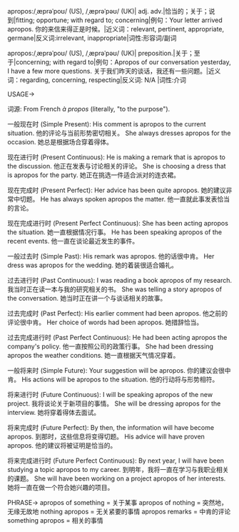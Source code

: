 apropos:/ˌæprəˈpoʊ/ (US), /ˌæprəˈpəʊ/ (UK)| adj. adv.|恰当的；关于；说到|fitting; opportune; with regard to; concerning|例句：Your letter arrived apropos. 你的来信来得正是时候。|近义词：relevant, pertinent, appropriate, germane|反义词:irrelevant, inappropriate|词性:形容词/副词

apropos:/ˌæprəˈpoʊ/ (US), /ˌæprəˈpəʊ/ (UK)| preposition.|关于；至于|concerning; with regard to|例句：Apropos of our conversation yesterday, I have a few more questions.  关于我们昨天的谈话，我还有一些问题。|近义词：regarding, concerning, respecting|反义词: N/A |词性:介词


USAGE->

词源: From French *à propos* (literally, "to the purpose").

一般现在时 (Simple Present):
His comment is apropos to the current situation. 他的评论与当前形势密切相关。
She always dresses apropos for the occasion.  她总是根据场合穿着得体。


现在进行时 (Present Continuous):
He is making a remark that is apropos to the discussion. 他正在发表与讨论相关的评论。
She is choosing a dress that is apropos for the party. 她正在挑选一件适合派对的连衣裙。


现在完成时 (Present Perfect):
Her advice has been quite apropos. 她的建议非常中切题。
He has always spoken apropos the matter. 他一直就此事发表恰当的言论。


现在完成进行时 (Present Perfect Continuous):
She has been acting apropos the situation. 她一直根据情况行事。
He has been speaking apropos of the recent events. 他一直在谈论最近发生的事件。


一般过去时 (Simple Past):
His remark was apropos. 他的话很中肯。
Her dress was apropos for the wedding. 她的着装很适合婚礼。


过去进行时 (Past Continuous):
I was reading a book apropos of my research. 我当时正在读一本与我的研究相关的书。
She was telling a story apropos of the conversation. 她当时正在讲一个与谈话相关的故事。


过去完成时 (Past Perfect):
His earlier comment had been apropos. 他之前的评论很中肯。
Her choice of words had been apropos. 她措辞恰当。


过去完成进行时 (Past Perfect Continuous):
He had been acting apropos the company's policy. 他一直按照公司的政策行事。
She had been dressing apropos the weather conditions. 她一直根据天气情况穿着。


一般将来时 (Simple Future):
Your suggestion will be apropos. 你的建议会很中肯。
His actions will be apropos to the situation. 他的行动将与形势相符。


将来进行时 (Future Continuous):
I will be speaking apropos of the new project. 我将谈论关于新项目的事情。
She will be dressing apropos for the interview. 她将穿着得体去面试。


将来完成时 (Future Perfect):
By then, the information will have become apropos. 到那时，这些信息将变得切题。
His advice will have proven apropos. 他的建议将被证明是恰当的。


将来完成进行时 (Future Perfect Continuous):
By next year, I will have been studying a topic apropos to my career. 到明年，我将一直在学习与我职业相关的课题。
She will have been working on a project apropos of her interests. 她将一直在做一个符合她兴趣的项目。


PHRASE->
apropos of something = 关于某事
apropos of nothing = 突然地，无缘无故地
nothing apropos =  无关紧要的事情
apropos remarks = 中肯的评论
something apropos = 相关的事情
